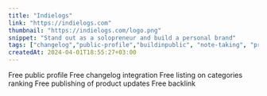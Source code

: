 ```yaml
---
title: "Indielogs"
link: "https://indielogs.com"
thumbnail: "https://indielogs.com/logo.png"
snippet: "Stand out as a solopreneur and build a personal brand" 
tags: ["changelog","public-profile","buildinpublic", "note-taking", "productivity", "directory"]
createdAt: 2024-04-01T18:55:27+03:00
---
```

Free public profile
Free changelog integration
Free listing on categories ranking
Free publishing of product updates
Free backlink
